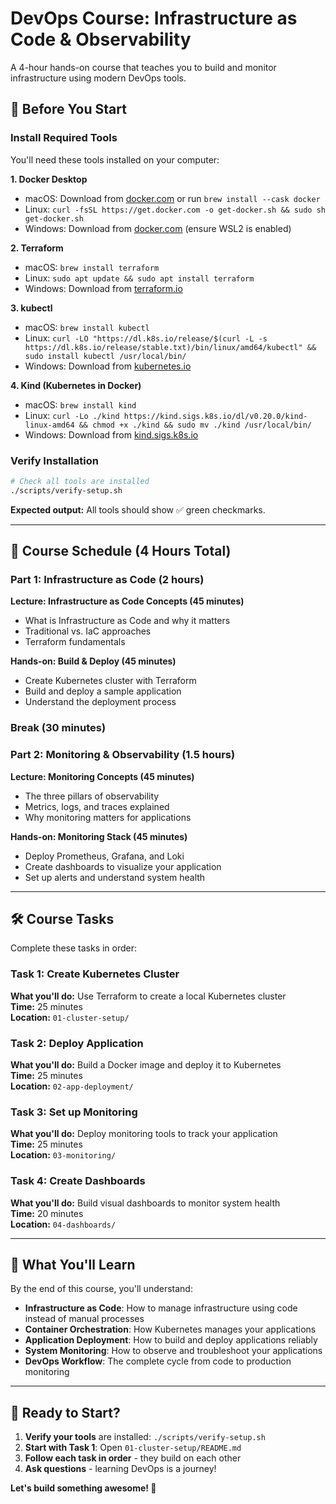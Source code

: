 # DevOps Course: Infrastructure as Code & Observability

A 4-hour hands-on course that teaches you to build and monitor infrastructure using modern DevOps tools.

## 🚀 Before You Start

### Install Required Tools

You'll need these tools installed on your computer:

**1. Docker Desktop**
- macOS: Download from [docker.com](https://www.docker.com/products/docker-desktop) or run `brew install --cask docker`
- Linux: `curl -fsSL https://get.docker.com -o get-docker.sh && sudo sh get-docker.sh`
- Windows: Download from [docker.com](https://www.docker.com/products/docker-desktop) (ensure WSL2 is enabled)

**2. Terraform**
- macOS: `brew install terraform`
- Linux: `sudo apt update && sudo apt install terraform`
- Windows: Download from [terraform.io](https://www.terraform.io/downloads)

**3. kubectl**
- macOS: `brew install kubectl`
- Linux: `curl -LO "https://dl.k8s.io/release/$(curl -L -s https://dl.k8s.io/release/stable.txt)/bin/linux/amd64/kubectl" && sudo install kubectl /usr/local/bin/`
- Windows: Download from [kubernetes.io](https://kubernetes.io/docs/tasks/tools/install-kubectl-windows/)

**4. Kind (Kubernetes in Docker)**
- macOS: `brew install kind`
- Linux: `curl -Lo ./kind https://kind.sigs.k8s.io/dl/v0.20.0/kind-linux-amd64 && chmod +x ./kind && sudo mv ./kind /usr/local/bin/`
- Windows: Download from [kind.sigs.k8s.io](https://kind.sigs.k8s.io/docs/user/quick-start/#installation)

### Verify Installation

```bash
# Check all tools are installed
./scripts/verify-setup.sh
```

**Expected output:** All tools should show ✅ green checkmarks.

---

## 📅 Course Schedule (4 Hours Total)

### **Part 1: Infrastructure as Code (2 hours)**

**Lecture: Infrastructure as Code Concepts (45 minutes)**
- What is Infrastructure as Code and why it matters
- Traditional vs. IaC approaches  
- Terraform fundamentals

**Hands-on: Build & Deploy (45 minutes)**
- Create Kubernetes cluster with Terraform
- Build and deploy a sample application
- Understand the deployment process

### **Break (30 minutes)**

### **Part 2: Monitoring & Observability (1.5 hours)**

**Lecture: Monitoring Concepts (45 minutes)**  
- The three pillars of observability
- Metrics, logs, and traces explained
- Why monitoring matters for applications

**Hands-on: Monitoring Stack (45 minutes)**
- Deploy Prometheus, Grafana, and Loki
- Create dashboards to visualize your application
- Set up alerts and understand system health

---

## 🛠️ Course Tasks

Complete these tasks in order:

### **Task 1: Create Kubernetes Cluster**
**What you'll do:** Use Terraform to create a local Kubernetes cluster  
**Time:** 25 minutes  
**Location:** `01-cluster-setup/`

### **Task 2: Deploy Application** 
**What you'll do:** Build a Docker image and deploy it to Kubernetes  
**Time:** 25 minutes  
**Location:** `02-app-deployment/`

### **Task 3: Set up Monitoring**
**What you'll do:** Deploy monitoring tools to track your application  
**Time:** 25 minutes  
**Location:** `03-monitoring/`

### **Task 4: Create Dashboards**
**What you'll do:** Build visual dashboards to monitor system health  
**Time:** 20 minutes  
**Location:** `04-dashboards/`

---

## 🎯 What You'll Learn

By the end of this course, you'll understand:

- **Infrastructure as Code**: How to manage infrastructure using code instead of manual processes
- **Container Orchestration**: How Kubernetes manages your applications
- **Application Deployment**: How to build and deploy applications reliably  
- **System Monitoring**: How to observe and troubleshoot your applications
- **DevOps Workflow**: The complete cycle from code to production monitoring

---

## 🚀 Ready to Start?

1. **Verify your tools** are installed: `./scripts/verify-setup.sh`
2. **Start with Task 1**: Open `01-cluster-setup/README.md`
3. **Follow each task in order** - they build on each other
4. **Ask questions** - learning DevOps is a journey!

**Let's build something awesome! 🎉**